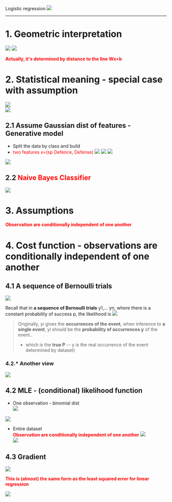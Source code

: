 Logistic regression
![](.2_Logistic_regression_images/86fd71bc.png)

---
# 1. Geometric interpretation
![](../.Neural_net_work_images/58141733.png)
![](../.Neural_net_work_images/8c45874f.png)  

**<font color='red'>Actually, it's determined by distance to the line Wx+b**</font>
# 2. Statistical meaning - special case with assumption
![](.2_Logistic_regression_images/5299c4ee.png)  
![](.2_Logistic_regression_images/3c706bd3.png)  

## 2.1 Assume Gaussian dist of features - **Generative model**
- Split the data by class and build 
- <font color='red'>two features x=(sp Defence, Defense)</font>
![](.2_Logistic_regression_images/1ada7588.png)
![](.2_Logistic_regression_images/da0b66b3.png)
![](.2_Logistic_regression_images/7c343711.png)

![](.2_Logistic_regression_images/e408a2c8.png)

## 2.2 **<font color='red'>Naive Bayes Classifier**</font>
![](.2_Logistic_regression_images/e59f5e5f.png)

# 3. Assumptions
**<font color='red'>Observation are conditionally independent of one another</font>**

# 4. Cost function - observations are conditionally independent of one another
## 4.1 A sequence of Bernoulli trials
![](.2_Logistic_regression_images/0bb168be.png)  

Recall that in **a sequence of Bernoulli trials** y1,... yn, where there is a constant
probability of success p, the likelihood is
![](.2_Logistic_regression_images/a1b9be9d.png)

>Originally, yi gives the **occurrences of the event**, when inference to **a single event**, yi should 
be the **probability of occurrences y** of the event..
>- which is the **true P** -- y is the real occurrence of the event determined by dataset)

### 4.2.* Another view
![](.2_Logistic_regression_images/3ad15ef3.png)
## 4.2 MLE - (conditional) likelihood function
- One observation - binomial dist  
![](.2_Logistic_regression_images/9dd34ee1.png)  

![](.2_Logistic_regression_images/416c68bc.png)

- Entire dataset  
**<font color='red'>Observation are conditionally independent of one another</font>**
![](.2_Logistic_regression_images/87371a70.png)  
![](.2_Logistic_regression_images/4bc008ef.png)

## 4.3 Gradient  
![](.2_Logistic_regression_images/a4b0a9cc.png)

**<font color='red'>This is (almost) the same form as the least squared
error for linear regression**


![](.2_Logistic_regression_images/5dc4a537.png)



